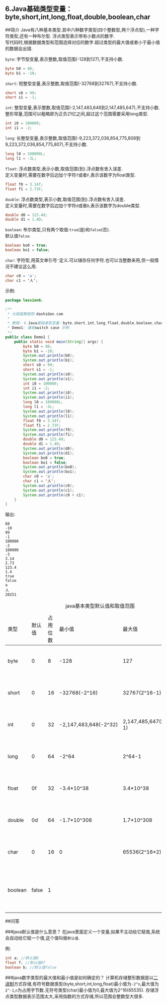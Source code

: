 6.Java基础类型变量：byte,short,int,long,float,double,boolean,char
---
##简介
Java有八种基本类型.其中六种数字类型(四个整数型,两个浮点型),一种字符类型,还有一种布尔型.
浮点类型表示带有小数点的数字.   
写代码时,根据数据类型和范围选择对应的数字.超过类型的最大值或者小于最小值的数据会出错.   

`byte`:
字节型变量,表示整数,取值范围(-128到127),不支持小数.
```java
byte b0 = 88;
byte b1 = -10;
```

`short`:
短整型变量,表示整数,取值范围(-32768到32767),不支持小数.
```java
short s0 = 99;
short s1 = -1;
```

`int`:
整型变量,表示整数,取值范围(-2,147,483,648到2,147,485,647),不支持小数.   
整形常量,范围可以粗略即为正负21亿之间,超过这个范围需要采用long类型.
```java
int i0 = 100000;
int i1 = -2;
```

`long`:
长整型变量,表示整数,取值范围(-9,223,372,036,854,775,808到9,223,372,036,854,775,807),不支持小数.   
```java
long l0 = 100000L;
long l1 = -3L;
```

`float`:
浮点数类型,表示小数,取值范围(到).浮点数有舍入误差.     
定义变量时,需要在数字后边加个字符`f`或者`F`,表示该数字为float类型.

```java
float f0 = 3.14f;
float f1 = 2.73F;
```

`double`:
浮点数类型,表示小数,取值范围(到).浮点数有舍入误差.      
定义变量时,需要在数字后边加个字符`d`或者`D`,表示该数字为double类型.

```java
double d0 = 123.4d;
double d1 = 1.4D;
```

`boolean`:
布尔类型,只有两个取值:`true`(是)和`false`(否).   
默认值`false`.   

```java
boolean bo0 = true;
boolean bo1 = false;
```

`char`:
字符型,用英文单引号`'`定义.可以储存任何字符.也可以当整数来用,但一般情况不建议这么用.   
```java
char c0 = 'a';
char c1 = '人';
```

示例:
```java
package lession6;

/**
 * 大屎蛋教程网-dashidan.com
 *
 * 教程: 6.Java基础类型变量：byte,short,int,long,float,double,boolean,char
 * Demo1: 基础switch case 示例
 */
public class Demo1 {
    public static void main(String[] args) {
        byte b0 = 88;
        byte b1 = -10;
        System.out.println(b0);
        System.out.println(b1);
        short s0 = 99;
        short s1 = -1;
        System.out.println(s0);
        System.out.println(s1);
        int i0 = 100000;
        int i1 = -2;
        System.out.println(i0);
        System.out.println(i1);
        long l0 = 100000L;
        long l1 = -3L;
        System.out.println(l0);
        System.out.println(l1);
        float f0 = 3.14f;
        float f1 = 2.73F;
        System.out.println(f0);
        System.out.println(f1);
        double d0 = 123.4d;
        double d1 = 1.4D;
        System.out.println(d0);
        System.out.println(d1);
        boolean bo0 = true;
        boolean bo1 = false;
        System.out.println(bo0);
        System.out.println(bo1);
        char c0 = 'a';
        char c1 = '人';
        System.out.println(c0);
        System.out.println(c1);
        System.out.println(c0 + c1);
    }
}
```

输出:

	88
	-10
	99
	-1
	100000
	-2
	100000
	-3
	3.14
	2.73
	123.4
	1.4
	true
	false
	a
	人
	20251

<table class="table table-bordered table-responsive text-center">
	<caption>java基本类型默认值和取值范围</caption>
	<thead>
	<tr>
		<td>类型</td>
		<td>默认值</td>
		<td>占用位数</td>
		<td>最小值</td>
		<td>最大值</td>
		<td>说明</td>
	</tr>
	</thead>
	<tbody>
	<tr>
		<td>byte</td>
		<td>0</td>
		<td>8</td>
		<td>-128</td>
		<td>127</td>
		<td>有符号变量,整数</td>
	</tr>
	<tr class="active">
		<td>short</td>
		<td>0</td>
		<td>16</td>
		<td>-32768(-2^16)</td>
		<td>32767(2^16-1)</td>
		<td>有符号变量,整数</td>
	</tr>
	<tr>
		<td>int</td>
		<td>0</td>
		<td>32</td>
		<td>-2,147,483,648(-2^32)</td>
		<td>2,147,485,647(2^32-1)</td>
		<td>有符号变量,整数</td>
	</tr>
	<tr class="active">
		<td>long</td>
		<td>0</td>
		<td>64</td>
		<td>-2^64</td>
		<td>2^64-1</td>
		<td>有符号变量,整数</td>
	</tr>
	<tr>
		<td>float</td>
		<td>0f</td>
		<td>32</td>
		<td>-3.4*10^38</td>
		<td>3.4*10^38</td>
		<td>有符号变量,浮点数</td>
	</tr>
	<tr class="active">
		<td>double</td>
		<td>0d</td>
		<td>64</td>
		<td>-1.7*10^308</td>
		<td>1.7*10^308</td>
		<td>有符号变量,浮点数</td>
	</tr>
	<tr>
		<td>char</td>
		<td>0</td>
		<td>16</td>
		<td>0</td>
		<td>65536(2^16*2)</td>
		<td>无符号变量,正整数.</td>
	</tr>
	<tr class="active">
		<td>boolean</td>
		<td>false</td>
		<td>1</td>
		<td></td>
		<td></td>
		<td>只有true和false两个值</td>
	</tr>
	</tbody>
</table>


##问答

###java默认值是什么意思？
在java里面定义一个变量,如果不主动给它赋值,系统会自动给它赋一个值,这个值叫做`默认值`.   

例:
```java
int a; //默认值0
float f; //默认值0f
boolean b; //默认值false
```

###java数字类型的最大值和最小值是如何确定的？
计算机存储整形数据是以[二进制](dashidan.com)方式存储,有符号数据类型(byte,short,int,long,float)最小值为`-2^n`,最大值为`2^-1`,`n`为占用字节数.无符号类型(char)最小值为0,最大值为2^16(65535).
存储浮点类型数据表示范围太大,采用指数的方式存储,所以范围会整数型大很多.
